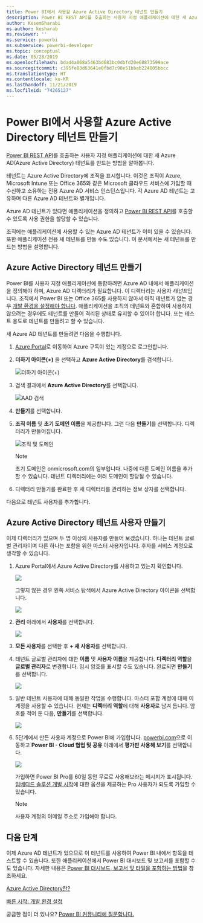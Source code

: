 ```yaml
---
title: Power BI에서 사용할 Azure Active Directory 테넌트 만들기
description: Power BI REST API를 호출하는 사용자 지정 애플리케이션에 대한 새 Azure AD(Azure Active Directory) 테넌트를 만드는 방법을 알아봅니다.
author: KesemSharabi
ms.author: kesharab
ms.reviewer: ''
ms.service: powerbi
ms.subservice: powerbi-developer
ms.topic: conceptual
ms.date: 05/28/2019
ms.openlocfilehash: bdad4a068a5463bd683bc0dbfd20e68873599ace
ms.sourcegitcommit: c395fe83d63641e0fbd7c98e51bbab224805bbcc
ms.translationtype: HT
ms.contentlocale: ko-KR
ms.lasthandoff: 11/21/2019
ms.locfileid: "74265127"
---
```

# <a name="create-an-azure-active-directory-tenant-to-use-with-power-bi"></a>Power BI에서 사용할 Azure Active Directory 테넌트 만들기

[Power BI REST API](rest-api-reference.md)를 호출하는 사용자 지정 애플리케이션에 대한 새 Azure AD(Azure Active Directory) 테넌트를 만드는 방법을 알아봅니다.

테넌트는 Azure Active Directory에 조직을 표시합니다. 이것은 조직이 Azure, Microsoft Intune 또는 Office 365와 같은 Microsoft 클라우드 서비스에 가입할 때 수신하고 소유하는 전용 Azure AD 서비스 인스턴스입니다. 각 Azure AD 테넌트는 고유하며 다른 Azure AD 테넌트와 별개입니다.

Azure AD 테넌트가 있다면 애플리케이션을 정의하고 [Power BI REST API](rest-api-reference.md)를 호출할 수 있도록 사용 권한을 할당할 수 있습니다.

조직에는 애플리케이션에 사용할 수 있는 Azure AD 테넌트가 이미 있을 수 있습니다. 또한 애플리케이션 전용 새 테넌트를 만들 수도 있습니다. 이 문서에서는 새 테넌트를 만드는 방법을 설명합니다.

## <a name="create-an-azure-active-directory-tenant"></a>Azure Active Directory 테넌트 만들기

Power BI를 사용자 지정 애플리케이션에 통합하려면 Azure AD 내에서 애플리케이션을 정의해야 하며, Azure AD 디렉터리가 필요합니다. 이 디렉터리는 사용자 *테넌트*입니다. 조직에서 Power BI 또는 Office 365를 사용하지 않아서 아직 테넌트가 없는 경우 [개발 환경을 설정해야 합니다](https://docs.microsoft.com/azure/active-directory/develop/active-directory-howto-tenant). 애플리케이션을 조직의 테넌트와 혼합하여 사용하지 않으려는 경우에도 테넌트를 만들어 격리된 상태로 유지할 수 있어야 합니다. 또는 테스트 용도로 테넌트를 만들려고 할 수 있습니다.

새 Azure AD 테넌트를 만들려면 다음을 수행합니다.

1. [Azure Portal](https://portal.azure.com)로 이동하여 Azure 구독이 있는 계정으로 로그인합니다.

2. **더하기 아이콘(+)** 을 선택하고 **Azure Active Directory**를 검색합니다.

    ![더하기 아이콘(+)](media/create-an-azure-active-directory-tenant/new-directory.png)

3. 검색 결과에서 **Azure Active Directory**를 선택합니다.

    ![AAD 검색](media/create-an-azure-active-directory-tenant/new-directory2.png)

4. **만들기**를 선택합니다.

5. **조직 이름** 및 **초기 도메인 이름**을 제공합니다. 그런 다음 **만들기**를 선택합니다. 디렉터리가 만들어집니다.

    ![조직 및 도메인](media/create-an-azure-active-directory-tenant/organization-and-domain.png)

   > [!NOTE]
   > 초기 도메인은 onmicrosoft.com의 일부입니다. 나중에 다른 도메인 이름을 추가할 수 있습니다. 테넌트 디렉터리에는 여러 도메인이 할당될 수 있습니다.

6. 디렉터리 만들기를 완료한 후 새 디렉터리를 관리하는 정보 상자를 선택합니다.

다음으로 테넌트 사용자를 추가합니다.

## <a name="create-azure-active-directory-tenant-users"></a>Azure Active Directory 테넌트 사용자 만들기

이제 디렉터리가 있으며 두 명 이상의 사용자를 만들어 보겠습니다. 하나는 테넌트 글로벌 관리자이며 다른 하나는 포함을 위한 마스터 사용자입니다. 후자를 서비스 계정으로 생각할 수 있습니다.

1. Azure Portal에서 Azure Active Directory를 사용하고 있는지 확인합니다.

    ![](media/create-an-azure-active-directory-tenant/aad-flyout.png)

    그렇지 않은 경우 왼쪽 서비스 탐색에서 Azure Active Directory 아이콘을 선택합니다.

    ![](media/create-an-azure-active-directory-tenant/aad-service.png)

2. **관리** 아래에서 **사용자**를 선택합니다.

    ![](media/create-an-azure-active-directory-tenant/users-and-groups.png)

3. **모든 사용자**를 선택한 후 **+ 새 사용자**를 선택합니다.

4. 테넌트 글로벌 관리자에 대한 **이름** 및 **사용자 이름**을 제공합니다. **디렉터리 역할**을 **글로벌 관리자**로 변경합니다. 임시 암호를 표시할 수도 있습니다. 완료되면 **만들기**를 선택합니다.

    ![](media/create-an-azure-active-directory-tenant/global-admin.png)

5. 일반 테넌트 사용자에 대해 동일한 작업을 수행합니다. 마스터 포함 계정에 대해 이 계정을 사용할 수 있습니다. 현재는 **디렉터리 역할**에 대해 **사용자**로 남겨 둡니다. 암호를 적어 둔 다음, **만들기**를 선택합니다.

    ![](media/create-an-azure-active-directory-tenant/pbiembed-user.png)

6. 5단계에서 만든 사용자 계정으로 Power BI에 가입합니다. [powerbi.com](https://powerbi.microsoft.com/get-started/)으로 이동하고 **Power BI - Cloud 협업 및 공유** 아래에서 **평가판 사용해 보기**를 선택합니다.

    ![](media/create-an-azure-active-directory-tenant/try-powerbi-free.png)

    가입하면 Power BI Pro를 60일 동안 무료로 사용해보라는 메시지가 표시됩니다. [임베디드 솔루션 개발 시작](embedding-content.md)에 대한 옵션을 제공하는 Pro 사용자가 되도록 가입할 수 있습니다.

   > [!NOTE]
   > 사용자 계정의 이메일 주소로 가입해야 합니다.

## <a name="next-steps"></a>다음 단계

이제 Azure AD 테넌트가 있으므로 이 테넌트를 사용하여 Power BI 내에서 항목을 테스트할 수 있습니다. 또한 애플리케이션에서 Power BI 대시보드 및 보고서를 포함할 수도 있습니다. 자세한 내용은 [Power BI 대시보드, 보고서 및 타일을 포함하는 방법](embedding-content.md)을 참조하세요.

[Azure Active Directory란?](https://docs.microsoft.com/azure/active-directory/active-directory-whatis) 
 
[빠른 시작: 개발 환경 설정](https://docs.microsoft.com/azure/active-directory/develop/active-directory-howto-tenant)  

궁금한 점이 더 있나요? [Power BI 커뮤니티에 질문합니다.](https://community.powerbi.com/)
